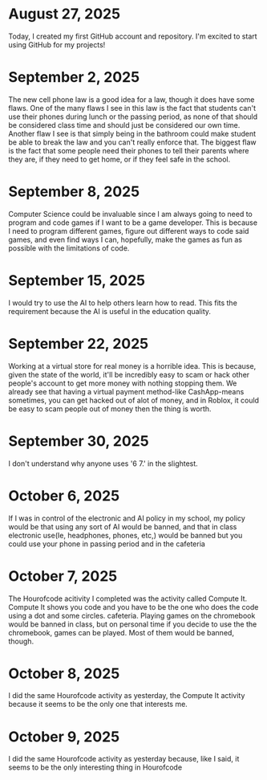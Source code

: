 # August 27, 2025

Today, I created my first GitHub account and repository. I'm excited to start using GitHub for my projects!

# September 2, 2025
The new cell phone law is a good idea for a law, though it does have some flaws.
One of the many flaws I see in this law is the fact that students can't use their phones during lunch or the passing period, as none of that should be considered class time and should just be considered our own time. Another flaw I see is that simply being in the bathroom could make student be able to break the law and you can't really enforce that. The biggest flaw is the fact that some people need their phones to tell their parents where they are, if they need to get home, or if they feel safe in the school.

# September 8, 2025
Computer Science could be invaluable since I am always going to need to program and code games if I want to be a game developer. This is because I need to program different games, figure out different ways to code said games, and even find ways I can, hopefully, make the games as fun as possible with the limitations of code. 

 # September 15, 2025
I would try to use the AI to help others learn how to read. This fits the requirement because the AI is useful in the education quality.

# September 22, 2025
Working at a virtual store for real money is a horrible idea. This is because, given the state of the world, it'll be incredibly easy to scam or hack other people's account to get more money with nothing stopping them. We already see that having a virtual payment method-like CashApp-means sometimes, you can get hacked out of alot of money, and in Roblox, it could be easy to scam people out of money then the thing is worth. 

# September 30, 2025
I don't understand why anyone uses '6 7.' in the slightest.

# October 6, 2025
If I was in control of the electronic and AI policy in my school, my policy would be that using any sort of AI would be banned, and that in class electronic use(Ie, headphones, phones, etc,) would be banned but you could use your phone in passing period and in the cafeteria

# October 7, 2025
The Hourofcode acitivity I completed was the activity called Compute It. Compute It shows you code and you have to be the one who does the code using a dot and some circles.
cafeteria. Playing games on the chromebook would be banned in class, but on personal time if you decide to use the the chromebook, games can be played. Most of them would be banned, though. 

# October 8, 2025
I did the same Hourofcode activity as yesterday, the Compute It activity because it seems to be the only one that interests me.

# October 9, 2025 
I did the same Hourofcode activity as yesterday because, like I said, it seems to be the only interesting thing in Hourofcode

